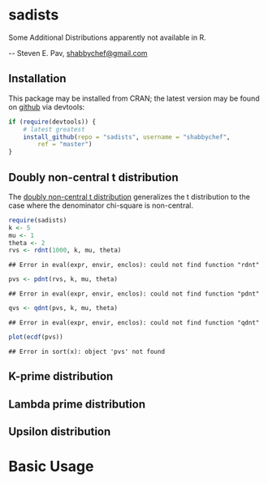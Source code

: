 

# sadists

Some Additional Distributions apparently not available in R.

-- Steven E. Pav, shabbychef@gmail.com

## Installation

This package may be installed from CRAN; the latest version may be
found on [github](https://www.github.com/shabbychef/sadists "sadists")
via devtools:


```r
if (require(devtools)) {
    # latest greatest
    install_github(repo = "sadists", username = "shabbychef", 
        ref = "master")
}
```

## Doubly non-central t distribution

The [doubly non-central t distribution](https://en.wikipedia.org/wiki/Doubly_noncentral_t-distribution)
generalizes the t distribution to the case where the denominator chi-square is non-central.


```r
require(sadists)
k <- 5
mu <- 1
theta <- 2
rvs <- rdnt(1000, k, mu, theta)
```

```
## Error in eval(expr, envir, enclos): could not find function "rdnt"
```

```r
pvs <- pdnt(rvs, k, mu, theta)
```

```
## Error in eval(expr, envir, enclos): could not find function "pdnt"
```

```r
qvs <- qdnt(pvs, k, mu, theta)
```

```
## Error in eval(expr, envir, enclos): could not find function "qdnt"
```

```r
plot(ecdf(pvs))
```

```
## Error in sort(x): object 'pvs' not found
```

## K-prime distribution

## Lambda prime distribution

## Upsilon distribution



# Basic Usage

